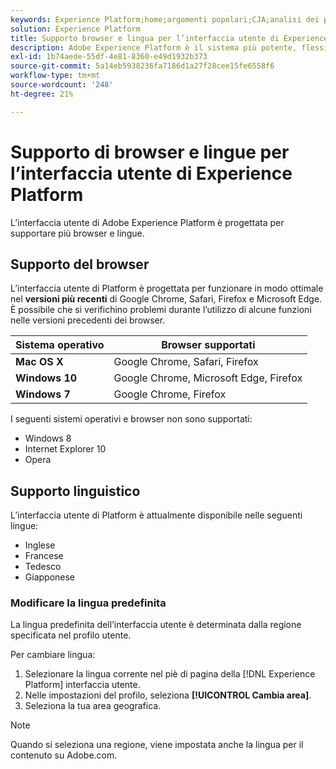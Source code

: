 ```yaml
---
keywords: Experience Platform;home;argomenti popolari;CJA;analisi dei percorsi;analisi dei percorsi dei clienti;orchestrazione della campagna;orchestrazione;percorso cliente;percorso;orchestrazione percorso;funzionalità;area geografica
solution: Experience Platform
title: Supporto browser e lingua per l’interfaccia utente di Experience Platform
description: Adobe Experience Platform è il sistema più potente, flessibile e aperto sul mercato per la creazione e la gestione di soluzioni complete che guidano la customer experience. Experience Platform consente alle organizzazioni di centralizzare e standardizzare i dati e i contenuti dei clienti da qualsiasi sistema, e di applicare tecniche di data science e apprendimento automatico al fine di migliorare la progettazione e la consegna di esperienze personalizzate.
exl-id: 1b74aede-55df-4e81-8360-e49d1932b373
source-git-commit: 5a14eb5938236fa7186d1a27f28cee15fe6558f6
workflow-type: tm+mt
source-wordcount: '248'
ht-degree: 21%

---
```


# Supporto di browser e lingue per l’interfaccia utente di Experience Platform

L’interfaccia utente di Adobe Experience Platform è progettata per supportare più browser e lingue.

## Supporto del browser

L’interfaccia utente di Platform è progettata per funzionare in modo ottimale nel **versioni più recenti** di Google Chrome, Safari, Firefox e Microsoft Edge. È possibile che si verifichino problemi durante l’utilizzo di alcune funzioni nelle versioni precedenti dei browser.

| Sistema operativo | Browser supportati |
|---|---|
| **Mac OS X** | Google Chrome, Safari, Firefox |
| **Windows 10** | Google Chrome, Microsoft Edge, Firefox |
| **Windows 7** | Google Chrome, Firefox |

I seguenti sistemi operativi e browser non sono supportati:

* Windows 8
* Internet Explorer 10
* Opera

## Supporto linguistico

L’interfaccia utente di Platform è attualmente disponibile nelle seguenti lingue:

* Inglese
* Francese
* Tedesco
* Giapponese

### Modificare la lingua predefinita

La lingua predefinita dell’interfaccia utente è determinata dalla regione specificata nel profilo utente.

Per cambiare lingua:

1. Selezionare la lingua corrente nel piè di pagina della [!DNL Experience Platform] interfaccia utente.
2. Nelle impostazioni del profilo, seleziona **[!UICONTROL Cambia area]**.
3. Seleziona la tua area geografica.

>[!NOTE]
>
> Quando si seleziona una regione, viene impostata anche la lingua per il contenuto su Adobe.com.
